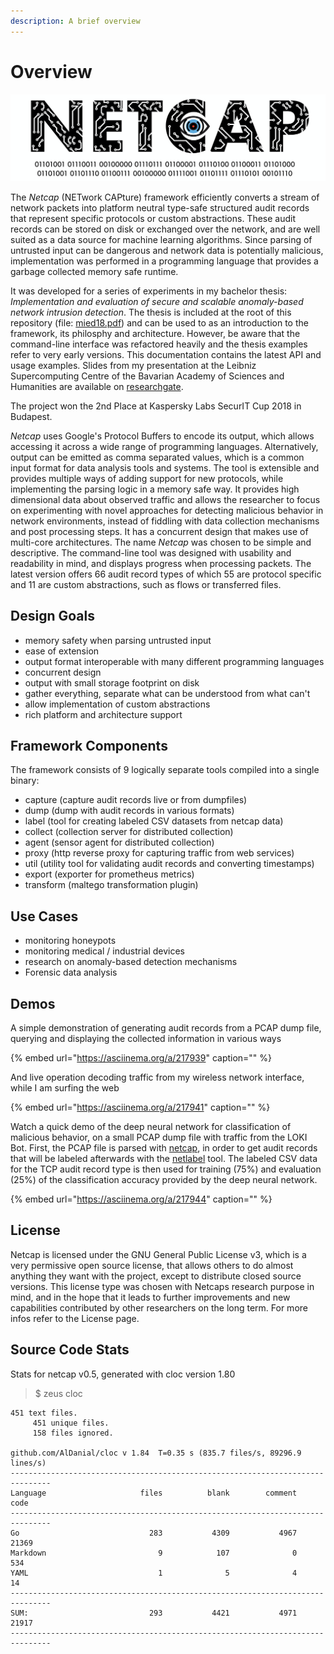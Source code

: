 ```yaml
---
description: A brief overview
---
```


# Overview

![](.gitbook/assets/screenshot-2019-05-05-at-13.41.40-1.png)

The _Netcap_ \(NETwork CAPture\) framework efficiently converts a stream of network packets into platform neutral type-safe structured audit records that represent specific protocols or custom abstractions. These audit records can be stored on disk or exchanged over the network, and are well suited as a data source for machine learning algorithms. Since parsing of untrusted input can be dangerous and network data is potentially malicious, implementation was performed in a programming language that provides a garbage collected memory safe runtime.

It was developed for a series of experiments in my bachelor thesis: _Implementation and evaluation of secure and scalable anomaly-based network intrusion detection_. The thesis is included at the root of this repository \(file: [mied18.pdf](https://github.com/dreadl0ck/netcap/blob/master/mied18.pdf)\) and can be used to as an introduction to the framework, its philosphy and architecture. However, be aware that the command-line interface was refactored heavily and the thesis examples refer to very early versions. This documentation contains the latest API and usage examples. Slides from my presentation at the Leibniz Supercomputing Centre of the Bavarian Academy of Sciences and Humanities are available on [researchgate](https://www.researchgate.net/project/Anomaly-based-Network-Security-Monitoring).

The project won the 2nd Place at Kaspersky Labs SecurIT Cup 2018 in Budapest.

_Netcap_ uses Google's Protocol Buffers to encode its output, which allows accessing it across a wide range of programming languages. Alternatively, output can be emitted as comma separated values, which is a common input format for data analysis tools and systems. The tool is extensible and provides multiple ways of adding support for new protocols, while implementing the parsing logic in a memory safe way. It provides high dimensional data about observed traffic and allows the researcher to focus on experimenting with novel approaches for detecting malicious behavior in network environments, instead of fiddling with data collection mechanisms and post processing steps. It has a concurrent design that makes use of multi-core architectures. The name _Netcap_ was chosen to be simple and descriptive. The command-line tool was designed with usability and readability in mind, and displays progress when processing packets. The latest version offers 66 audit record types of which 55 are protocol specific and 11 are custom abstractions, such as flows or transferred files.

## Design Goals

* memory safety when parsing untrusted input
* ease of extension
* output format interoperable with many different programming languages
* concurrent design
* output with small storage footprint on disk
* gather everything, separate what can be understood from what can't
* allow implementation of custom abstractions
* rich platform and architecture support

## Framework Components

The framework consists of 9 logically separate tools compiled into a single binary:

* capture \(capture audit records live or from dumpfiles\)
* dump \(dump with audit records in various formats\)
* label \(tool for creating labeled CSV datasets from netcap data\)
* collect \(collection server for distributed collection\)
* agent \(sensor agent for distributed collection\)
* proxy \(http reverse proxy for capturing traffic from web services\)
* util \(utility tool for validating audit records and converting timestamps\)
* export \(exporter for prometheus metrics\)
* transform \(maltego transformation plugin\)

## Use Cases

* monitoring honeypots
* monitoring medical / industrial devices
* research on anomaly-based detection mechanisms
* Forensic data analysis

## Demos

A simple demonstration of generating audit records from a PCAP dump file, querying and displaying the collected information in various ways

{% embed url="https://asciinema.org/a/217939" caption="" %}

And live operation decoding traffic from my wireless network interface, while I am surfing the web

{% embed url="https://asciinema.org/a/217941" caption="" %}

Watch a quick demo of the deep neural network for classification of malicious behavior, on a small PCAP dump file with traffic from the LOKI Bot. First, the PCAP file is parsed with [netcap](https://github.com/dreadl0ck/netcap-tf-dnn/blob/master/github.com/dreadl0ck/netcap), in order to get audit records that will be labeled afterwards with the [netlabel](https://github.com/dreadl0ck/netcap#netlabel-command-line-tool) tool. The labeled CSV data for the TCP audit record type is then used for training \(75%\) and evaluation \(25%\) of the classification accuracy provided by the deep neural network.

{% embed url="https://asciinema.org/a/217944" caption="" %}

## License

Netcap is licensed under the GNU General Public License v3, which is a very permissive open source license, that allows others to do almost anything they want with the project, except to distribute closed source versions. This license type was chosen with Netcaps research purpose in mind, and in the hope that it leads to further improvements and new capabilities contributed by other researchers on the long term. For more infos refer to the License page.

## Source Code Stats

Stats for netcap v0.5, generated with cloc version 1.80

> $ zeus cloc

```text
451 text files.
     451 unique files.
     158 files ignored.

github.com/AlDanial/cloc v 1.84  T=0.35 s (835.7 files/s, 89296.9 lines/s)
-------------------------------------------------------------------------------
Language                     files          blank        comment           code
-------------------------------------------------------------------------------
Go                             283           4309           4967          21369
Markdown                         9            107              0            534
YAML                             1              5              4             14
-------------------------------------------------------------------------------
SUM:                           293           4421           4971          21917
-------------------------------------------------------------------------------
```

